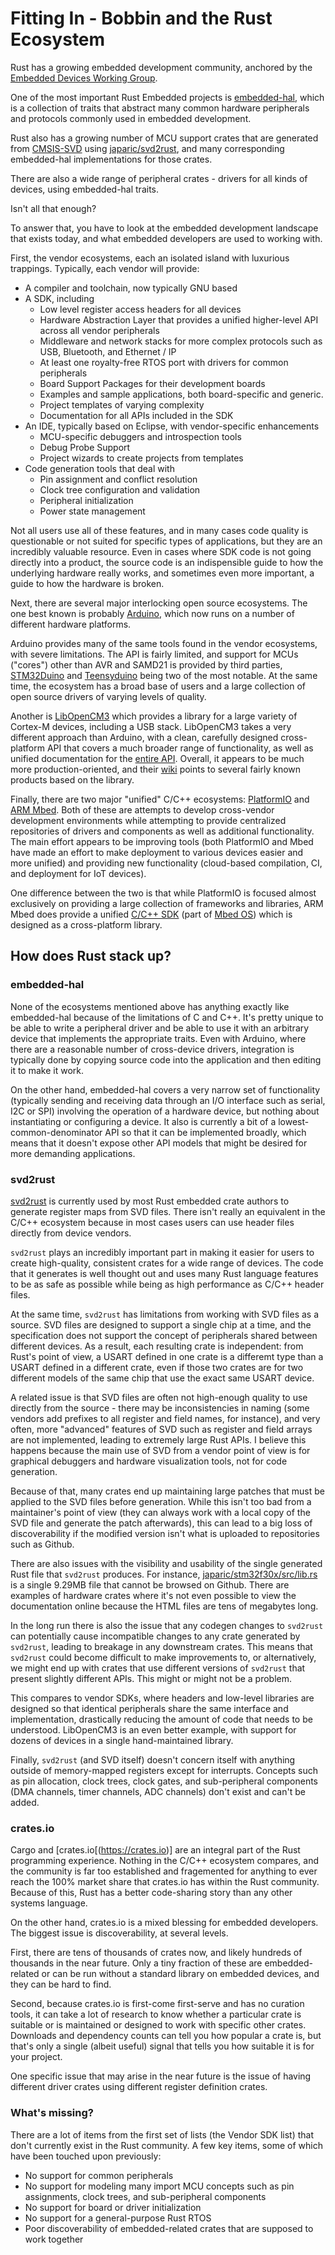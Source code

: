 # Fitting In - Bobbin and the Rust Ecosystem

Rust has a growing embedded development community, anchored by the
[Embedded Devices Working Group](https://github.com/rust-lang-nursery/embedded-wg).

One of the most important Rust Embedded projects is [embedded-hal](https://github.com/japaric/embedded-hal),
which is a collection of traits that abstract many common hardware peripherals and protocols commonly used in embedded development.

Rust also has a growing number of MCU support crates that are generated from [CMSIS-SVD](https://www.keil.com/pack/doc/CMSIS/SVD/html/index.html) using [japaric/svd2rust](https://github.com/japaric/svd2rust), and many corresponding embedded-hal implementations for
those crates.

There are also a wide range of peripheral crates - drivers for all kinds of devices, using
embedded-hal traits.

Isn't all that enough?

To answer that, you have to look at the embedded development landscape that exists today, and what
embedded developers are used to working with.

First, the vendor ecosystems, each an isolated island with luxurious trappings. Typically, each vendor will
provide:

- A compiler and toolchain, now typically GNU based
- A SDK, including
   - Low level register access headers for all devices
   - Hardware Abstraction Layer that provides a unified higher-level API across all vendor peripherals
   - Middleware and network stacks for more complex protocols such as USB, Bluetooth, and Ethernet / IP
   - At least one royalty-free RTOS port with drivers for common peripherals
   - Board Support Packages for their development boards
   - Examples and sample applications, both board-specific and generic.
   - Project templates of varying complexity
   - Documentation for all APIs included in the SDK
- An IDE, typically based on Eclipse, with vendor-specific enhancements
   - MCU-specific debuggers and introspection tools
   - Debug Probe Support
   - Project wizards to create projects from templates
- Code generation tools that deal with
   - Pin assignment and conflict resolution
   - Clock tree configuration and validation
   - Peripheral initialization
   - Power state management

Not all users use all of these features, and in many cases code quality is questionable or not suited for specific types of applications, but they are an incredibly valuable resource. Even in cases where SDK code is not going directly into a product, the source code is an indispensible guide to how the underlying hardware really works, and sometimes even more important, a guide to how the hardware is broken.

Next, there are several major interlocking open source ecosystems. The one best known is probably [Arduino](https://github.com/arduino/Arduino), which now runs on a number of different hardware platforms.

Arduino provides many of the same tools found in the vendor ecosystems, with severe limitations. The API is fairly limited, and support for MCUs ("cores") other than AVR and SAMD21 is provided by third parties, [STM32Duino](http://www.stm32duino.com) and [Teensyduino](https://www.pjrc.com/teensy/teensyduino.html) being two of the most notable. At the same time, the ecosystem has a broad base of users and a large collection of open source drivers of varying levels of quality.

Another is [LibOpenCM3](http://libopencm3.org) which provides a library for a large variety of Cortex-M devices, including a USB stack. LibOpenCM3 takes a very different approach than Arduino, with a clean, carefully designed
cross-platform API that covers a much broader range of functionality, as well as unified documentation for the [entire API](http://libopencm3.org/docs/latest/html/). Overall, it appears to be much more production-oriented,
and their [wiki](https://github.com/libopencm3/libopencm3/wiki/Showcase) points to several fairly known
products based on the library.

Finally, there are two major "unified" C/C++ ecosystems: [PlatformIO](https://platformio.org) and [ARM Mbed](https://www.mbed.com/en/). Both of these are attempts to develop cross-vendor development environments while
attempting to provide centralized repositories of drivers and components as well as additional functionality.
The main effort appears to be improving tools (both PlatformIO and Mbed have made an effort to make
deployment to various devices easier and more unified) and providing new functionality (cloud-based compilation, CI, and deployment for IoT devices).

One difference between the two is that while PlatformIO is focused almost exclusively on providing a large
collection of frameworks and libraries, ARM Mbed does provide a unified [C/C++ SDK](https://os.mbed.com/users/mbed_official/code/mbed/) (part of [Mbed OS](https://os.mbed.com/docs/v5.8/reference/index.html)) which is designed as a cross-platform library.

## How does Rust stack up?

### embedded-hal

None of the ecosystems mentioned above has anything exactly like embedded-hal because of the limitations of
C and C++. It's pretty unique to be able to write a peripheral driver and be able to use it with
an arbitrary device that implements the appropriate traits. Even with Arduino, where there are a reasonable number of cross-device drivers, integration is typically done by copying source code into the application and
then editing it to make it work.

On the other hand, embedded-hal covers a very narrow set of functionality (typically sending and receiving
data through an I/O interface such as serial, I2C or SPI) involving the operation of a hardware device,
but nothing about instantiating or configuring a device. It also is currently a bit of a lowest-common-denominator
API so that it can be implemented broadly, which means that it doesn't expose other API models that
might be desired for more demanding applications.

### svd2rust

[svd2rust](https://github.com/japaric/svd2rust) is currently used by most Rust embedded crate authors to 
generate register maps from SVD files. There isn't really an equivalent in the C/C++ ecosystem because
in most cases users can use header files directly from device vendors.

`svd2rust` plays an incredibly important part in making it easier for users to create high-quality, consistent
crates for a wide range of devices. The code that it generates is well thought out and uses many Rust language
features to be as safe as possible while being as high performance as C/C++ header files.

At the same time, `svd2rust` has limitations from working with SVD files as a source. SVD files are designed
to support a single chip at a time, and the specification does not support the concept of peripherals
shared between different devices. As a result, each resulting crate is independent: from Rust's point of
view, a USART defined in one crate is a differemt type than a USART defined in a different crate, even if those
two crates are for two different models of the same chip that use the exact same USART device.

A related issue is that SVD files are often not high-enough quality to use directly from the source - there
may be inconsistencies in naming (some vendors add prefixes to all register and field names, for instance),
and very often, more "advanced" features of SVD such as register and field arrays are not implemented, leading
to extremely large Rust APIs. I believe this happens because the main use of SVD from a vendor point of view is
for graphical debuggers and hardware visualization tools, not for code generation.

Because of that, many crates end up maintaining large patches that must be applied to the SVD files before generation. While this isn't too bad from a maintainer's point of view (they can always work with a local
copy of the SVD file and generate the patch afterwards), this can lead to a big loss of discoverability if
the modified version isn't what is uploaded to repositories such as Github.

There are also issues with the visibility and usability of the single generated Rust file that `svd2rust` produces. For instance, [japaric/stm32f30x/src/lib.rs](https://github.com/japaric/stm32f30x/blob/master/src/lib.rs) is a single 9.29MB file that cannot be browsed on Github. There are examples of hardware crates where it's not even possible to view
the documentation online because the HTML files are tens of megabytes long.

In the long run there is also the issue that any codegen changes to `svd2rust` can potentially cause incompatible changes to any crate generated by `svd2rust`, leading to breakage in any downstream crates. This means that `svd2rust`
could become difficult to make improvements to, or alternatively, we might end up with crates that use different versions of `svd2rust` that present slightly different APIs. This might or might not be a problem.

This compares to vendor SDKs, where headers and low-level libraries are designed so that identical peripherals share
the same interface and implementation, drastically reducing the amount of code that needs to be understood. LibOpenCM3
is an even better example, with support for dozens of devices in a single hand-maintained library.

Finally, `svd2rust` (and SVD itself) doesn't concern itself with anything outside of memory-mapped registers except
for interrupts. Concepts such as pin allocation, clock trees, clock gates, and sub-peripheral components (DMA channels, timer channels, ADC channels) don't exist and can't be added.

### crates.io

Cargo and [crates.io[(https://crates.io)] are an integral part of the Rust programming experience. Nothing in the
C/C++ ecosystem compares, and the community is far too established and fragemented for anything to ever reach the
100% market share that crates.io has within the Rust community. Because of this, Rust has a better code-sharing
story than any other systems language.

On the other hand, crates.io is a mixed blessing for embedded developers. The biggest issue is discoverability,
at several levels.

First, there are tens of thousands of crates now, and likely hundreds of thousands in the near future. Only a tiny 
fraction of these are embedded-related or can be run without a standard library on embedded devices, and they can
be hard to find.

Second, because crates.io is first-come first-serve and has no curation tools, it can take a lot of research to know whether a particular crate is suitable or is maintained or designed to work with specific other crates. Downloads
and dependency counts can tell you how popular a crate is, but that's only a single (albeit useful) signal that tells
you how suitable it is for your project.

One specific issue that may arise in the near future is the issue of having different driver crates using different register definition crates.

### What's missing?

There are a lot of items from the first set of lists (the Vendor SDK list) that don't currently exist in the Rust community. A few key items, some of which have been touched upon previously:

- No support for common peripherals
- No support for modeling many import MCU concepts such as pin assignments, clock trees, and sub-peripheral components
- No support for board or driver initialization
- No support for a general-purpose Rust RTOS
- Poor discoverability of embedded-related crates that are supposed to work together
